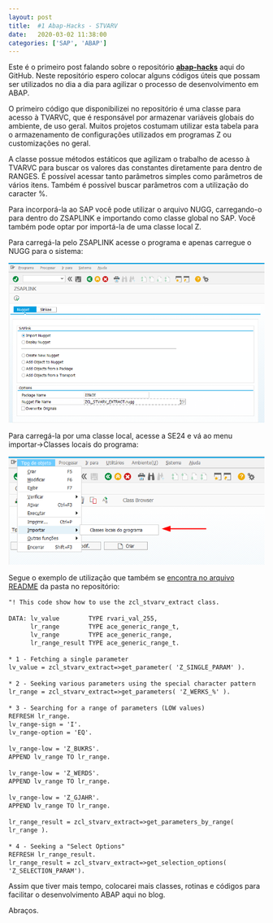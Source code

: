 ```yaml
---
layout: post
title:  #1 Abap-Hacks - STVARV
date:   2020-03-02 11:38:00
categories: ['SAP', 'ABAP']
---
```


Este é o primeiro post falando sobre o repositório [**abap-hacks**](https://github.com/brenoacf/abap-hacks/) aqui do GitHub. Neste repositório espero colocar alguns códigos úteis que possam ser utilizados no dia a dia para agilizar o processo de desenvolvimento em ABAP.

O primeiro código que disponibilizei no repositório é uma classe para acesso à TVARVC, que é responsável por armazenar variáveis globais do ambiente, de uso geral. Muitos projetos costumam utilizar esta tabela para o armazenamento de configurações utilizados em programas Z ou customizações no geral.

A classe possue métodos estáticos que agilizam o trabalho de acesso à TVARVC para buscar os valores das constantes diretamente para dentro de RANGES. É possível acessar tanto parâmetros simples como parâmetros de vários itens. Também é possível buscar parâmetros com a utilização do caracter %.

Para incorporá-la ao SAP você pode utilizar o arquivo NUGG, carregando-o para dentro do ZSAPLINK e importando como classe global no SAP. Você também pode optar por importá-la de uma classe local Z.

Para carregá-la pelo ZSAPLINK acesse o programa e apenas carregue o NUGG para o sistema:

![Importando via ZSAPLINK](/assets/images/abap-hacks/img1.png)

Para carregá-la por uma classe local, acesse a SE24 e vá ao menu importar->Classes locais do programa:

![Importando via ZSAPLINK](/assets/images/abap-hacks/img2.png)

Segue o exemplo de utilização que também se [encontra no arquivo README](https://github.com/brenoacf/abap-hacks/tree/master/stvarvc-extract) da pasta no repositório:

```abap
"! This code show how to use the zcl_stvarv_extract class.

DATA: lv_value        TYPE rvari_val_255,
      lr_range        TYPE ace_generic_range_t,
      lv_range        TYPE ace_generic_range,
      lr_range_result TYPE ace_generic_range_t.

* 1 - Fetching a single parameter
lv_value = zcl_stvarv_extract=>get_parameter( 'Z_SINGLE_PARAM' ).

* 2 - Seeking various parameters using the special character pattern
lr_range = zcl_stvarv_extract=>get_parameters( 'Z_WERKS_%' ).

* 3 - Searching for a range of parameters (LOW values)
REFRESH lr_range.
lv_range-sign = 'I'.
lv_range-option = 'EQ'.

lv_range-low = 'Z_BUKRS'.
APPEND lv_range TO lr_range.

lv_range-low = 'Z_WERDS'.
APPEND lv_range TO lr_range.

lv_range-low = 'Z_GJAHR'.
APPEND lv_range TO lr_range.

lr_range_result = zcl_stvarv_extract=>get_parameters_by_range( lr_range ).

* 4 - Seeking a "Select Options"
REFRESH lr_range_result.
lr_range_result = zcl_stvarv_extract=>get_selection_options( 'Z_SELECTION_PARAM').
```

Assim que tiver mais tempo, colocarei mais classes, rotinas e códigos para facilitar o desenvolvimento ABAP aqui no blog.

Abraços.
